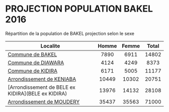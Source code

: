 # PROJECTION POPULATION BAKEL 2016
	
Répartition de la population de BAKEL projection selon le sexe
	
| Localite  | Homme | Femme | Total |
| --------- |:-----:|:-----:|:-----:|
| [Commune de BAKEL](BAKEL) | 7890 | 6911 | 14802 |
| [Commune de DIAWARA](DIAWARA) | 4124 | 4249 | 8373 |
| [Commune de KIDIRA](KIDIRA) | 6171 | 5005 | 11177 |
| [Arrondissement de KENIABA](KENIABA) | 10449 | 10302 | 20751 |
| [Arrondissement de BELE ex KIDIRA](BELE ex KIDIRA) | 13976 | 14132 | 28108 |
| [Arrondissement de MOUDERY](MOUDERY) | 35437 | 35563 | 71000 |
